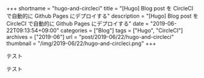 +++
shortname = "hugo-and-circleci"
title = "[Hugo] Blog post を CircleCI で自動的に Github Pages にデプロイする"
description = "[Hugo] Blog post を CircleCI で自動的に Github Pages にデプロイする"
date = "2019-06-22T09:13:54+09:00"
categories = ["Blog"]
tags = ["Hugo", "CircleCI"]
archives = ["2019-06"]
url = "post/2019-06/22/hugo-and-circleci"
thumbnail = "/img/2019-06/22/hugo-and-circleci.png"
+++

テスト

<!--more-->

テスト
